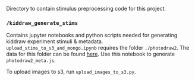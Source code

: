 Directory to contain stimulus preprocessing code for this project.

### `/kiddraw_generate_stims`
Contains jupyter notebooks and python scripts needed for generating kiddraw experiment stimuli & metadata. `upload_stims_to_s3_and_mongo.ipynb` requires the folder `./photodraw2`. The data for this folder can be found [here](https://osf.io/49ypj/). Use this notebook to generate `photodraw2_meta.js`.

To upload images to s3, run `upload_images_to_s3.py`.
